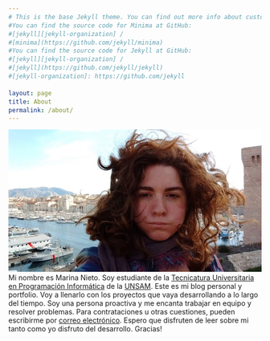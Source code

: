 ```yaml
---
# This is the base Jekyll theme. You can find out more info about customizing your Jekyll theme, as well as basic Jekyll usage documentation at [jekyllrb.com](https://jekyllrb.com/)
#You can find the source code for Minima at GitHub:
#[jekyll][jekyll-organization] /
#[minima](https://github.com/jekyll/minima)
#You can find the source code for Jekyll at GitHub:
#[jekyll][jekyll-organization] /
#[jekyll](https://github.com/jekyll/jekyll)
#[jekyll-organization]: https://github.com/jekyll

layout: page
title: About
permalink: /about/
---
```

![Foto de Marina](https://raw.githubusercontent.com/marandnie/MarAndNie.github.io/main/pelo.jpg)
Mi nombre es Marina Nieto. Soy estudiante de la [Tecnicatura Universitaria en Programación Informática](https://www.unsam.edu.ar/escuelas/ciencia/107/ciencia/programacion-informatica) de la [UNSAM](https://www.unsam.edu.ar). Este es mi blog personal y portfolio. 
Voy a llenarlo con los proyectos que vaya desarrollando a lo largo del tiempo. Soy una persona proactiva y me encanta trabajar en equipo y resolver problemas.
Para contrataciones u otras cuestiones, pueden escribirme por [correo electrónico](mailto:mandieto@gmail.com). Espero que disfruten de leer sobre mi tanto como yo disfruto del desarrollo. Gracias!

